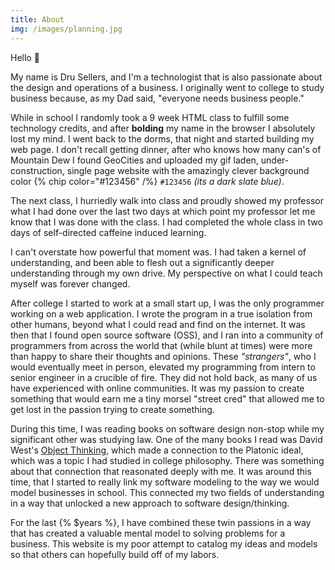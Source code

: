 ```yaml
---
title: About
img: /images/planning.jpg
---
```


Hello 👋

My name is Dru Sellers, and I'm a technologist that is also passionate about
the design and operations of a business. I originally went to college to study 
business because, as my Dad said, "everyone needs business people." 

While in school I randomly took a 9 week HTML class to fulfill some technology
credits, and after **bolding** my name in the browser I absolutely lost my mind.
I went back to the dorms, that night and started building my web page. I don't recall
getting dinner, after who knows how many can's of Mountain Dew I found GeoCities and
uploaded my gif laden, under-construction, single page website with the amazingly 
clever background color  {% chip color="#123456" /%} `#123456` _(its a dark slate blue)_.

The next class, I hurriedly walk into class and proudly showed my professor what I had done
over the last two days at which point my professor let me know that I was done with the class.
I had completed the whole class in two days of self-directed caffeine induced learning.

I can't overstate how powerful that moment was. I had taken a kernel of understanding, 
and been able to flesh out a significantly deeper understanding through my own drive.
My perspective on what I could teach myself was forever changed. 

After college I started to work at a small start up, I was the only programmer working on
a web application. I wrote the program in a true isolation from other humans, beyond what I could 
read and find on the internet. It was then that I found open source software (OSS), and I ran
into a community of programmers from across the world that (while blunt at times) were more
than happy to share their thoughts and opinions. These _"strangers"_, who I would eventually meet
in person, elevated my programming from intern to senior engineer in a crucible of fire. They did
not hold back, as many of us have experienced with online communities. It was my passion to create
something that would earn me a tiny morsel "street cred" that allowed me to get lost in the
passion trying to create something.

During this time, I was reading books on software design non-stop while my significant other was 
studying law. One of the many books I read was David West's [Object Thinking](https://www.amazon.com/Object-Thinking-Developer-Reference-David-ebook/dp/B00JDMPOKM/ref=sr_1_1), which made a connection
to the Platonic ideal, which was a topic I had studied in college philosophy. There was something about
that connection that reasonated deeply with me. It was around this time, that I started to really link
my software modeling to the way we would model businesses in school. This connected my two fields of
understanding in a way that unlocked a new approach to software design/thinking.

For the last {% $years %}, I have combined these twin passions in a way that has created a valuable
mental model to solving problems for a business. This website is my poor attempt to catalog my ideas
and models so that others can hopefully build off of my labors.

